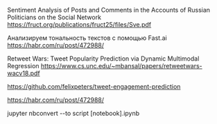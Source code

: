 

Sentiment Analysis of Posts and Comments in the
Accounts of Russian Politicians on the Social
Network
https://fruct.org/publications/fruct25/files/Sve.pdf

Анализируем тональность текстов с помощью Fast.ai
https://habr.com/ru/post/472988/


Retweet Wars: Tweet Popularity Prediction via Dynamic Multimodal Regression
https://www.cs.unc.edu/~mbansal/papers/retweetwars-wacv18.pdf


https://github.com/felixpeters/tweet-engagement-prediction




https://habr.com/ru/post/472988/


jupyter nbconvert --to script [notebook].ipynb
